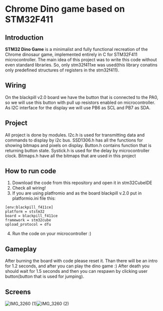 # Chrome Dino game based on STM32F411

## Introduction

**STM32 Dino Game** is a minimalist and fully functional recreation of the Chrome dinosaur game, implemented entirely in C for STM32F411 microcontroller. The main idea of this project was to write this code without even standard libraries. So, only stm32f411xe was used(this library conatins only predefined structures of registers in the stm32f411). 


## Wiring
On the blackpill v2.0 board we have the button that is connected to the PA0, so we will use this button with pull up resistors enabled on microcontroller. As I2C interface for the display we will use PB6 as SCL and PB7 as SDA.

## Project
All project is done by modules. I2c.h is used for transmitting data and commands to display by i2c bus. SSD1306.h has all the functions for showing bitmaps and pixels on display. Button.h contains function that is returning button state. Systick.h is used for the delay by microcontroller clock. Bitmaps.h have all the bitmaps that are used in this project

## How to run code
1. Download the code from this repository and open it in stm32CubeIDE
2. Check all wiring!
3. If you are using platfromio and as the board blackpill v.2.0 put in platformio.ini file this:
```
[env:blackpill_f411ce]
platform = ststm32
board = blackpill_f411ce
framework = stm32cube
upload_protocol = dfu
```
4. Run the code on your microcontroller :)

## Gameplay
After burning the board with code please reset it. Than there will be an intro for 1.2 seconds, and after you can play the dino game :) After death you should wait for 1.5 seconds and then you can respawn by clicking user button(button that is used for jumping).

## Screens
![IMG_3260 (1)](https://github.com/user-attachments/assets/18e70cb2-4bcf-48c3-ac7d-1bf50a464982)![IMG_3260 (2)](https://github.com/user-attachments/assets/8246c523-676a-4e4e-b7c4-e23afcda3287)
